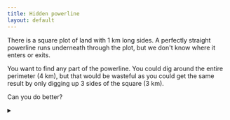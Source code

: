 ```yaml
---
title: Hidden powerline
layout: default
---
```


There is a square plot of land with 1 km long sides. A perfectly straight
powerline runs underneath through the plot, but we don't know where it enters
or exits.

You want to find any part of the powerline. You could dig around the entire
perimeter (4 km), but that would be wasteful as you could get the same result
by only digging up 3 sides of the square (3 km).

Can you do better?

<details><summary></summary>

We can trivially do better by cutting an X through the plot, cutting lines
from opposite corners. This gives a length of $$ 2 \sqrt{2} \approx 2.83 $$ km.

We can do better by cutting two adjacent sides, then cutting a line from the
opposite corner to the center.
This gives a length of $$ 2 + \frac{\sqrt{2}}{2} \approx 2.71 $$ km.

We can improve this slightly by bringing in the two lines along the side until
they meet at 120 degrees:

![Hidden powerline]({{ 'images/hidden_powerline.png' | relative_url }})

The short diagonal has a length of $$ a = \frac{\sqrt{2}}{2} $$.
This gives a total length of
$$ 2 \frac{2 a}{\sqrt{3}} + 2 a - \frac{a}{\sqrt{3}} \approx 2.64 $$ km.

(This may not be optimal.)

</details>
